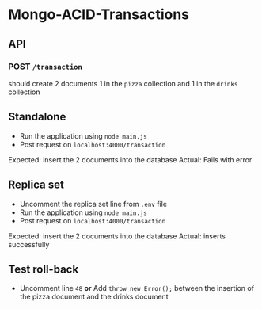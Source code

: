 # Mongo-ACID-Transactions

## API

### POST `/transaction` 

should create 2 documents 1 in the `pizza` collection and 1 in the `drinks` collection

## Standalone

- Run the application using `node main.js`
- Post request on `localhost:4000/transaction`

Expected: insert the 2 documents into the database
Actual: Fails with error

## Replica set

- Uncomment the replica set line from `.env` file
- Run the application using `node main.js`
- Post request on `localhost:4000/transaction`

Expected: insert the 2 documents into the database
Actual: inserts successfully

## Test roll-back

- Uncomment line `48` __or__ Add `throw new Error();` between the insertion of the pizza document and the drinks document
